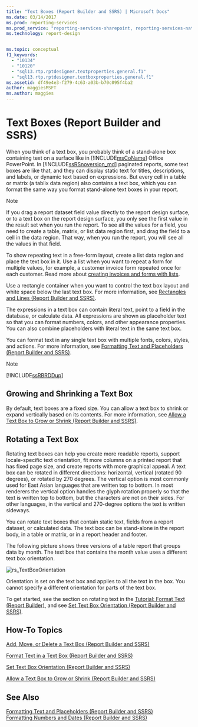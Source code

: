```yaml
---
title: "Text Boxes (Report Builder and SSRS) | Microsoft Docs"
ms.date: 03/14/2017
ms.prod: reporting-services
ms.prod_service: "reporting-services-sharepoint, reporting-services-native"
ms.technology: report-design


ms.topic: conceptual
f1_keywords: 
  - "10134"
  - "10120"
  - "sql13.rtp.rptdesigner.textproperties.general.f1"
  - "sql13.rtp.rptdesigner.textboxproperties.general.f1"
ms.assetid: df49e4e3-f279-4c63-a03b-b70c095f4ba2
author: maggiesMSFT
ms.author: maggies
---
```

# Text Boxes (Report Builder and SSRS)
  When you think of a text box, you probably think of a stand-alone box containing text on a surface like in [!INCLUDE[msCoName](../../includes/msconame-md.md)] Office PowerPoint. In [!INCLUDE[ssRSnoversion_md](../../includes/ssrsnoversion-md.md)] paginated reports, some text boxes are like that, and they can display static text for titles, descriptions, and labels, or dynamic text based on expressions. But every cell in a table or matrix (a tablix data region) also contains a text box, which you can format the same way you format stand-alone text boxes in your report.  
  
> [!NOTE]  
>  If you drag a report dataset field value directly to the report design surface, or to a text box on the report design surface, you only see the first value in the result set when you run the report. To see all the values for a field, you need to create a table, matrix, or list data region first, and drag the field to a cell in the data region. That way, when you run the report, you will see all the values in that field.  
  
 To show repeating text in a free-form layout, create a list data region and place the text box in it. Use a list when you want to repeat a form for multiple values, for example, a customer invoice form repeated once for each customer. Read more about [creating invoices and forms with lists](../../reporting-services/report-design/create-invoices-and-forms-with-lists-report-builder-and-ssrs.md).  
  
 Use a rectangle container when you want to control the text box layout and white space below the last text box. For more information, see [Rectangles and Lines &#40;Report Builder and SSRS&#41;](../../reporting-services/report-design/rectangles-and-lines-report-builder-and-ssrs.md).  
  
 The expressions in a text box can contain literal text, point to a field in the database, or calculate data. All expressions are shown as placeholder text so that you can format numbers, colors, and other appearance properties. You can also combine placeholders with literal text in the same text box.  
  
 You can format text in any single text box with multiple fonts, colors, styles, and actions. For more information, see [Formatting Text and Placeholders &#40;Report Builder and SSRS&#41;](../../reporting-services/report-design/formatting-text-and-placeholders-report-builder-and-ssrs.md).  
  
> [!NOTE]  
>  [!INCLUDE[ssRBRDDup](../../includes/ssrbrddup-md.md)]  
  
##  <a name="GrowShrinkTextBox"></a> Growing and Shrinking a Text Box  
 By default, text boxes are a fixed size. You can allow a text box to shrink or expand vertically based on its contents. For more information, see [Allow a Text Box to Grow or Shrink &#40;Report Builder and SSRS&#41;](../../reporting-services/report-design/allow-a-text-box-to-grow-or-shrink-report-builder-and-ssrs.md).  
  
## Rotating a Text Box  
 Rotating text boxes can help you create more readable reports, support locale-specific text orientation, fit more columns on a printed report that has fixed page size, and create reports with more graphical appeal. A text box can be rotated in different directions: horizontal, vertical (rotated 90 degrees), or rotated by 270 degrees. The vertical option is most commonly used for East Asian languages that are written top to bottom. In most renderers the vertical option handles the glyph rotation properly so that the text is written top to bottom, but the characters are not on their sides. For other languages, in the vertical and 270-degree options the text is written sideways.  
  
 You can rotate text boxes that contain static text, fields from a report dataset, or calculated data. The text box can be stand-alone in the report body, in a table or matrix, or in a report header and footer.  
  
 The following picture shows three versions of a table report that groups data by month. The text box that contains the month value uses a different text box orientation.  
  
 ![rs_TextBoxOrientation](../../reporting-services/report-design/media/rs-textboxorientation.gif "rs_TextBoxOrientation")  
  
 Orientation is set on the text box and applies to all the text in the box. You cannot specify a different orientation for parts of the text box.  
  
 To get started, see the section on rotating text in the [Tutorial: Format Text &#40;Report Builder&#41;](../../reporting-services/tutorial-format-text-report-builder.md), and see [Set Text Box Orientation &#40;Report Builder and SSRS&#41;](../../reporting-services/report-design/set-text-box-orientation-report-builder-and-ssrs.md).  
  
##  <a name="HowTo"></a> How-To Topics  
 [Add, Move, or Delete a Text Box &#40;Report Builder and SSRS&#41;](../../reporting-services/report-design/add-move-or-delete-a-text-box-report-builder-and-ssrs.md)  
  
 [Format Text in a Text Box &#40;Report Builder and SSRS&#41;](../../reporting-services/report-design/format-text-in-a-text-box-report-builder-and-ssrs.md)  
  
 [Set Text Box Orientation &#40;Report Builder and SSRS&#41;](../../reporting-services/report-design/set-text-box-orientation-report-builder-and-ssrs.md)  
  
 [Allow a Text Box to Grow or Shrink &#40;Report Builder and SSRS&#41;](../../reporting-services/report-design/allow-a-text-box-to-grow-or-shrink-report-builder-and-ssrs.md)  
  
## See Also  
 [Formatting Text and Placeholders &#40;Report Builder and SSRS&#41;](../../reporting-services/report-design/formatting-text-and-placeholders-report-builder-and-ssrs.md)   
 [Formatting Numbers and Dates &#40;Report Builder and SSRS&#41;](../../reporting-services/report-design/formatting-numbers-and-dates-report-builder-and-ssrs.md)  
  
  
